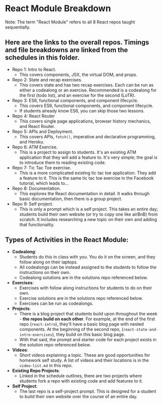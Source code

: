 # React Module Breakdown
Note: The term "React Module" refers to all 8 React repos taught sequentially.

## Here are the links to the overall repos. Timings and file breakdowns are linked from the schedules in this folder.
- Repo 1: Intro to React.
  - This covers components, JSX, the virtual DOM, and props.
- Repo 2: State and recap exercises.
  - This covers state and has two recap exercises. Each can be run as either a codealong or an exercise. Recommended is a codealong for the first (todo list), and an exercise for the second (LoTR).
- Repo 3: ES6, functional components, and component lifecycle.
  - This covers ES6, functional components, and component lifecycle.
  - If students already know ES6, you can skip those two lessons.
- Repo 4: React Router
  - This covers single page applications, browser history mechanics, and React Router.
- Repo 5: APIs and Deployment.
  - This covers APIs, `fetch()`, imperative and declarative programming, and Heroku.
- Repo 6: ATM Exercise.
  - This is a project to assign to students. It's an existing ATM application that they will add a feature to. It's very simple; the goal is to introduce them to reading existing code.
- Repo 7: Tic Tac Toe exercise.
  - This is a more complicated existing tic tac toe application. They add a feature to it. This is the same tic tac toe exercise in the Facebook tutorial, which leads to...
- Repo 8: Documentation.
  - This explores the React documentation in detail. It walks through basic documentation, then there is a group project.
- Repo 9: Self project.
  - This is only a prompt which is a self project. This takes an entire day; students build their own website (or try to copy one like airBnB) from scratch. It includes researching a new topic on their own and adding that functionality.


## Types of Activities in the React Module:
- **Codealong**:
  - Students do this in class with you. You do it on the screen, and they follow along on their laptops.
  - All codealongs can be instead assigned to the students to follow the instructions on their own.
  - Codealong solutions are in the solutions repo referenced below.
- **Exercises**:
  - Exercises with follow along instructions for students to do on their own.
  - Exercise solutions are in the solutions repo referenced below.
  - Exercises can be run as codealongs.
- **Projects**:
  - There is a blog project that students build upon throughout the week - **the repos build on each other**. For example, at the end of the first repo (`react-intro`), they'll have a basic blog page with nested components. At the beginning of the second repo, (`react-state-and-intro-exercises`), they build on this basic blog page.
  - With that said, the prompt and starter code for each project exists in the solution repo referenced below.
- **Videos**:
  - Short videos explaining a topic. These are good opportunities for homework self study. A list of videos and their locations is in the `video-list.md` in this repo.
- **Existing Repo Projects**:
  - Linked in the schedule outlines, there are two projects where students fork a repo with existing code and add features to it.
- **Self Project**:
  - The last repo is a self-project prompt. This is designed for a student to build their own website over the course of an entire day.
